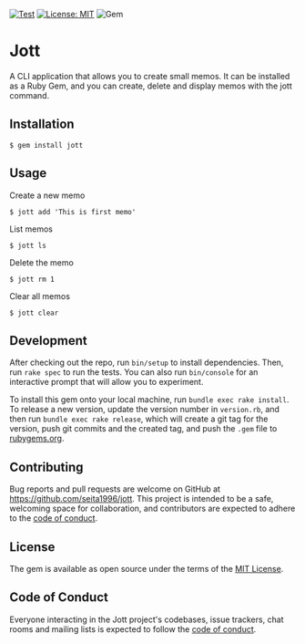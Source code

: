 [![Test](https://github.com/seita1996/jott/actions/workflows/test.yml/badge.svg)](https://github.com/seita1996/jott/actions/workflows/test.yml)
[![License: MIT](https://img.shields.io/badge/License-MIT-yellow.svg)](https://opensource.org/licenses/MIT)
![Gem](https://img.shields.io/gem/dt/jott?color=orange)

# Jott

A CLI application that allows you to create small memos.
It can be installed as a Ruby Gem, and you can create, delete and display memos with the jott command.

## Installation

```
$ gem install jott
```

## Usage

Create a new memo

```
$ jott add 'This is first memo'
```

List memos

```
$ jott ls
```

Delete the memo

```
$ jott rm 1
```

Clear all memos

```
$ jott clear
```

## Development

After checking out the repo, run `bin/setup` to install dependencies. Then, run `rake spec` to run the tests. You can also run `bin/console` for an interactive prompt that will allow you to experiment.

To install this gem onto your local machine, run `bundle exec rake install`. To release a new version, update the version number in `version.rb`, and then run `bundle exec rake release`, which will create a git tag for the version, push git commits and the created tag, and push the `.gem` file to [rubygems.org](https://rubygems.org).

## Contributing

Bug reports and pull requests are welcome on GitHub at https://github.com/seita1996/jott. This project is intended to be a safe, welcoming space for collaboration, and contributors are expected to adhere to the [code of conduct](https://github.com/seita1996/jott/blob/master/CODE_OF_CONDUCT.md).

## License

The gem is available as open source under the terms of the [MIT License](https://opensource.org/licenses/MIT).

## Code of Conduct

Everyone interacting in the Jott project's codebases, issue trackers, chat rooms and mailing lists is expected to follow the [code of conduct](https://github.com/seita1996/jott/blob/master/CODE_OF_CONDUCT.md).
